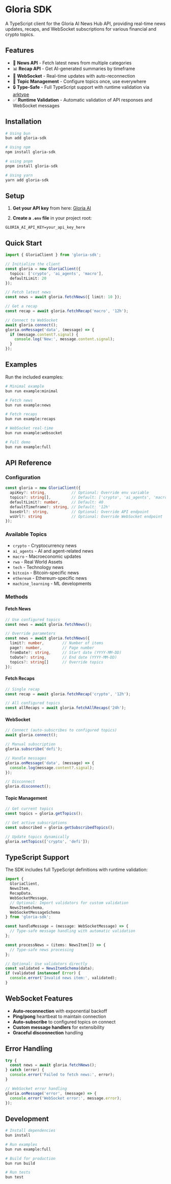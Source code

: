 # Gloria SDK

A TypeScript client for the Gloria AI News Hub API, providing real-time news updates, recaps, and WebSocket subscriptions for various financial and crypto topics.

## Features

- 📰 **News API** - Fetch latest news from multiple categories
- 📊 **Recap API** - Get AI-generated summaries by timeframe
- 🔄 **WebSocket** - Real-time updates with auto-reconnection
- 🎯 **Topic Management** - Configure topics once, use everywhere
- 🔒 **Type-Safe** - Full TypeScript support with runtime validation via [arktype](https://arktype.io)
- ✅ **Runtime Validation** - Automatic validation of API responses and WebSocket messages

## Installation

```bash
# Using bun
bun add gloria-sdk

# Using npm
npm install gloria-sdk

# using pnpm
pnpm install gloria-sdk

# Using yarn
yarn add gloria-sdk
```

## Setup

1. **Get your API key** from here: [Gloria AI](https://www.itsgloria.ai/api-keys-new)

2. **Create a `.env` file** in your project root:
```env
GLORIA_AI_API_KEY=your_api_key_here
```

## Quick Start

```typescript
import { GloriaClient } from 'gloria-sdk';

// Initialize the client
const gloria = new GloriaClient({
  topics: ['crypto', 'ai_agents', 'macro'],
  defaultLimit: 20
});

// Fetch latest news
const news = await gloria.fetchNews({ limit: 10 });

// Get a recap
const recap = await gloria.fetchRecap('macro', '12h');

// Connect to WebSocket
await gloria.connect();
gloria.onMessage('data', (message) => {
  if (message.content?.signal) {
    console.log('New:', message.content.signal);
  }
});
```

## Examples

Run the included examples:

```bash
# Minimal example
bun run example:minimal

# Fetch news
bun run example:news

# Fetch recaps
bun run example:recaps

# WebSocket real-time
bun run example:websocket

# Full demo
bun run example:full
```

## API Reference

### Configuration

```typescript
const gloria = new GloriaClient({
  apiKey?: string,           // Optional: Override env variable
  topics?: string[],         // Default: ['crypto', 'ai_agents', 'macro', 'rwa', 'tech']
  defaultLimit?: number,     // Default: 40
  defaultTimeframe?: string, // Default: '12h'
  baseUrl?: string,          // Optional: Override API endpoint
  wsUrl?: string             // Optional: Override WebSocket endpoint
});
```

### Available Topics

- `crypto` - Cryptocurrency news
- `ai_agents` - AI and agent-related news
- `macro` - Macroeconomic updates
- `rwa` - Real World Assets
- `tech` - Technology news
- `bitcoin` - Bitcoin-specific news
- `ethereum` - Ethereum-specific news
- `machine_learning` - ML developments

### Methods

#### Fetch News
```typescript
// Use configured topics
const news = await gloria.fetchNews();

// Override parameters
const news = await gloria.fetchNews({
  limit?: number,        // Number of items
  page?: number,         // Page number
  fromDate?: string,     // Start date (YYYY-MM-DD)
  toDate?: string,       // End date (YYYY-MM-DD)
  topics?: string[]      // Override topics
});
```

#### Fetch Recaps
```typescript
// Single recap
const recap = await gloria.fetchRecap('crypto', '12h');

// All configured topics
const allRecaps = await gloria.fetchAllRecaps('24h');
```

#### WebSocket
```typescript
// Connect (auto-subscribes to configured topics)
await gloria.connect();

// Manual subscription
gloria.subscribe('defi');

// Handle messages
gloria.onMessage('data', (message) => {
  console.log(message.content?.signal);
});

// Disconnect
gloria.disconnect();
```

#### Topic Management
```typescript
// Get current topics
const topics = gloria.getTopics();

// Get active subscriptions
const subscribed = gloria.getSubscribedTopics();

// Update topics dynamically
gloria.setTopics(['crypto', 'defi']);
```

## TypeScript Support

The SDK includes full TypeScript definitions with runtime validation:

```typescript
import { 
  GloriaClient, 
  NewsItem, 
  RecapData, 
  WebSocketMessage,
  // Optional: Import validators for custom validation
  NewsItemSchema,
  WebSocketMessageSchema 
} from 'gloria-sdk';

const handleMessage = (message: WebSocketMessage) => {
  // Type-safe message handling with automatic validation
};

const processNews = (items: NewsItem[]) => {
  // Type-safe news processing
};

// Optional: Use validators directly
const validated = NewsItemSchema(data);
if (validated instanceof Error) {
  console.error('Invalid news item:', validated);
}
```

## WebSocket Features

- **Auto-reconnection** with exponential backoff
- **Ping/pong** heartbeat to maintain connection
- **Auto-subscribe** to configured topics on connect
- **Custom message handlers** for extensibility
- **Graceful disconnection** handling

## Error Handling

```typescript
try {
  const news = await gloria.fetchNews();
} catch (error) {
  console.error('Failed to fetch news:', error);
}

// WebSocket error handling
gloria.onMessage('error', (message) => {
  console.error('WebSocket error:', message.error);
});
```

## Development

```bash
# Install dependencies
bun install

# Run examples
bun run example:full

# Build for production
bun run build

# Run tests
bun test
```